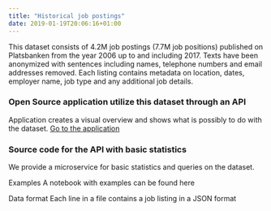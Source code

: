 ```yaml
---
title: "Historical job postings"
date: 2019-01-19T20:06:16+01:00
---
```


This dataset consists of 4.2M job postings (7.7M job positions) published on Platsbanken from the year 2006 up to and including 2017. Texts have been anonymized with sentences including names, telephone numbers and email addresses removed.
Each listing contains metadata on location, dates, employer name, job type and any additional job details.

### Open Source application utilize this dataset through an API
Application creates a visual overview and shows what is possibly to do with the dataset.
[Go to the application](http://historik.azurewebsites.net/)


### Source code for the API with basic statistics
We provide a microservice for basic statistics and queries on the dataset.

Examples
A notebook with examples can be found here

Data format
Each line in a file contains a job listing in a JSON format
